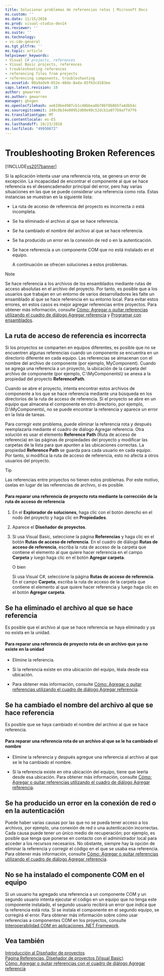 ```yaml
---
title: Solucionar problemas de referencias rotas | Microsoft Docs
ms.custom: ''
ms.date: 11/15/2016
ms.prod: visual-studio-dev14
ms.reviewer: ''
ms.suite: ''
ms.technology:
- vs-ide-general
ms.tgt_pltfrm: ''
ms.topic: article
helpviewer_keywords:
- Visual C# projects, references
- Visual Basic projects, references
- troubleshooting references
- referencing files from projects
- referencing components, troubleshooting
ms.assetid: 00a9ade9-652e-40de-8ada-85f63cd183ee
caps.latest.revision: 18
author: gewarren
ms.author: gewarren
manager: ghogen
ms.openlocfilehash: ae619be498fcb1c48bbea8b706f0b0b5fa4db54c
ms.sourcegitcommit: 240c8b34e80952d00e90c52dcb1a077b9aff47f6
ms.translationtype: MT
ms.contentlocale: es-ES
ms.lasthandoff: 10/23/2018
ms.locfileid: "49950672"
---
```

# <a name="troubleshooting-broken-references"></a>Troubleshooting Broken References
[!INCLUDE[vs2017banner](../includes/vs2017banner.md)]

Si la aplicación intenta usar una referencia rota, se genera un error de excepción. La incapacidad de encontrar el componente al que se hace referencia es el desencadenador principal del error, pero hay varias situaciones en las que se puede considerar una referencia como rota. Estas instancias se muestran en la siguiente lista:  
  
- La ruta de acceso de referencia del proyecto es incorrecta o está incompleta.  
  
- Se ha eliminado el archivo al que se hace referencia.  
  
- Se ha cambiado el nombre del archivo al que se hace referencia.  
  
- Se ha producido un error en la conexión de red o en la autenticación.  
  
- Se hace referencia a un componente COM que no está instalado en el equipo.  
  
  A continuación se ofrecen soluciones a estos problemas.  
  
> [!NOTE]
>  Se hace referencia a los archivos de los ensamblados mediante rutas de acceso absolutas en el archivo del proyecto. Por tanto, es posible que a los usuarios que trabajan en un entorno de varios desarrolladores les falte un ensamblado al que se hace referencia en su entorno local. Para evitar estos errores, en estos casos es mejor agregar referencias entre proyectos. Para obtener más información, consulte [Cómo: Agregar o quitar referencias utilizando el cuadro de diálogo Agregar referencia](http://msdn.microsoft.com/en-us/3bd75d61-f00c-47c0-86a2-dd1f20e231c9) y [Programar con ensamblados](http://msdn.microsoft.com/library/25918b15-701d-42c7-95fc-c290d08648d6).  
  
## <a name="reference-path-is-incorrect"></a>La ruta de acceso de referencia es incorrecta  
 Si los proyectos se comparten en equipos diferentes, es posible que no se encuentren algunas referencias cuando un componente se encuentra en un directorio diferente en cada equipo. Las referencias se almacenan con el nombre del archivo de componente (por ejemplo, MyComponent). Cuando se agrega una referencia a un proyecto, la ubicación de la carpeta del archivo de componente (por ejemplo, C:\MyComponents\\) se anexa a la propiedad del proyecto **ReferencePath**.  
  
 Cuando se abre el proyecto, intenta encontrar estos archivos de componente a los que se hace referencia mediante una búsqueda en los directorios de la ruta de acceso de referencia. Si el proyecto se abre en un equipo que almacena el componente en otro directorio, por ejemplo, D:\MyComponents\\, no se puede encontrar la referencia y aparece un error en la lista de tareas.  
  
 Para corregir este problema, puede eliminar la referencia rota y después reemplazarla mediante el cuadro de diálogo Agregar referencia. Otra solución es usar el elemento **Reference Path** (Ruta de acceso de referencia) en las páginas de propiedades del proyecto y modificar las carpetas de la lista para que apunten a las ubicaciones correctas. La propiedad **Reference Path** se guarda para cada usuario en cada equipo. Por tanto, si modifica la ruta de acceso de referencia, esto no afecta a otros usuarios del proyecto.  
  
> [!TIP]
>  Las referencias entre proyectos no tienen estos problemas. Por este motivo, úselas en lugar de las referencias de archivo, si es posible.  
  
#### <a name="to-fix-a-broken-project-reference-by-correcting-the-reference-path"></a>Para reparar una referencia de proyecto rota mediante la corrección de la ruta de acceso de referencia  
  
1.  En el **Explorador de soluciones**, haga clic con el botón derecho en el nodo del proyecto y haga clic en **Propiedades**.  
  
2.  Aparece el **Diseñador de proyectos**.  
  
3.  Si usa Visual Basic, seleccione la página **Referencias** y haga clic en el botón **Rutas de acceso de referencia**. En el cuadro de diálogo **Rutas de acceso de referencia**, escriba la ruta de acceso de la carpeta que contiene el elemento al que quiere hacer referencia en el campo **Carpeta** y luego haga clic en el botón **Agregar carpeta**.  
  
     O bien  
  
     Si usa Visual C#, seleccione la página **Rutas de acceso de referencia**. En el campo **Carpeta**, escriba la ruta de acceso de la carpeta que contiene el elemento al que quiere hacer referencia y luego haga clic en el botón **Agregar carpeta**.  
  
## <a name="referenced-file-has-been-deleted"></a>Se ha eliminado el archivo al que se hace referencia  
 Es posible que el archivo al que se hace referencia se haya eliminado y ya no exista en la unidad.  
  
#### <a name="to-fix-a-broken-project-reference-for-a-file-that-no-longer-exists-on-your-drive"></a>Para reparar una referencia de proyecto rota de un archivo que ya no existe en la unidad  
  
-   Elimine la referencia.  
  
-   Si la referencia existe en otra ubicación del equipo, léala desde esa ubicación.  
  
-   Para obtener más información, consulte [Cómo: Agregar o quitar referencias utilizando el cuadro de diálogo Agregar referencia](http://msdn.microsoft.com/en-us/3bd75d61-f00c-47c0-86a2-dd1f20e231c9).  
  
## <a name="referenced-file-has-been-renamed"></a>Se ha cambiado el nombre del archivo al que se hace referencia  
 Es posible que se haya cambiado el nombre del archivo al que se hace referencia.  
  
#### <a name="to-fix-a-broken-reference-for-a-file-that-has-been-renamed"></a>Para reparar una referencia rota de un archivo al que se le ha cambiado el nombre  
  
-   Elimine la referencia y después agregue una referencia al archivo al que se le ha cambiado el nombre.  
  
-   Si la referencia existe en otra ubicación del equipo, tiene que leerla desde esa ubicación. Para obtener más información, consulte [Cómo: Agregar o quitar referencias utilizando el cuadro de diálogo Agregar referencia](http://msdn.microsoft.com/en-us/3bd75d61-f00c-47c0-86a2-dd1f20e231c9).  
  
## <a name="network-connection-or-authentication-has-failed"></a>Se ha producido un error en la conexión de red o en la autenticación  
 Puede haber varias causas por las que no se pueda tener acceso a los archivos, por ejemplo, una conexión de red o una autenticación incorrectas. Cada causa puede tener un único medio de recuperación; por ejemplo, es posible que tenga que ponerse en contacto con el administrador local para acceder a los recursos necesarios. No obstante, siempre hay la opción de eliminar la referencia y corregir el código en el que se usaba esa referencia. Para obtener más información, consulte [Cómo: Agregar o quitar referencias utilizando el cuadro de diálogo Agregar referencia](http://msdn.microsoft.com/en-us/3bd75d61-f00c-47c0-86a2-dd1f20e231c9).  
  
## <a name="com-component-is-not-installed-on-computer"></a>No se ha instalado el componente COM en el equipo  
 Si un usuario ha agregado una referencia a un componente COM y un segundo usuario intenta ejecutar el código en un equipo que no tenga este componente instalado, el segundo usuario recibirá un error que indica que la referencia está rota. Si se instala el componente en el segundo equipo, se corregirá el error. Para obtener más información sobre cómo usar referencias a componentes COM en los proyectos, consulte [Interoperabilidad COM en aplicaciones .NET Framework](http://msdn.microsoft.com/library/f5a72143-c268-4dff-a019-974ad940e17d).  
  
## <a name="see-also"></a>Vea también  
 [Introducción al Diseñador de proyectos](http://msdn.microsoft.com/en-us/898dd854-c98d-430c-ba1b-a913ce3c73d7)   
 [Página Referencias, Diseñador de proyectos (Visual Basic)](../ide/reference/references-page-project-designer-visual-basic.md)   
 [Cómo: Agregar o quitar referencias con el cuadro de diálogo Agregar referencia](http://msdn.microsoft.com/en-us/3bd75d61-f00c-47c0-86a2-dd1f20e231c9)



